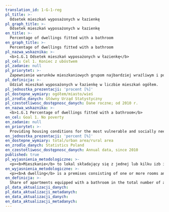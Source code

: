 ```yaml
---
translation_id: 1-G-1-reg
pl_title: >-
  Odsetek mieszkań wyposażonych w łazienkę
pl_graph_title: >-
  Odsetek mieszkań wyposażonych w łazienkę
en_title: >-
  Percentage of dwellings fitted with a bathroom
en_graph_title: >-
  Percentage of dwellings fitted with a bathroom
pl_nazwa_wskaznika: >-
  <b>1.G.1 Odsetek mieszkań wyposażonych w łazienkę</b>
pl_cel: Cel 1. Koniec z ubóstwem
pl_zadanie: null
pl_priorytet: >-
  Zapewnienie warunków mieszkaniowych grupom najbardziej wrażliwym i potrzebującym społecznie
pl_definicja: >-
  Udział mieszkań wyposażonych w łazienkę w liczbie mieszkań ogółem.
pl_jednostka_prezentacji: 'procent [%]'
pl_dostepne_wymiary: ogółem/miasto/wieś
pl_zrodlo_danych: Główny Urząd Statystyczny
pl_czestotliwosc_dostępnosc_danych: Dane roczne; od 2010 r.
en_nazwa_wskaznika: >-
  <b>1.G.1 Percentage of dwellings fitted with a bathroom</b>
en_cel: Goal 1. No poverty
en_zadanie: null
en_priorytet: >-
  Providing housing conditions for the most vulnerable and socially needy groups
en_jednostka_prezentacji: 'percent [%]'
en_dostepne_wymiary: total/urban area/rural area
en_zrodlo_danych: Statistics Poland
en_czestotliwosc_dostępnosc_danych: Annual data, since 2010
published: true
pl_wyjasnienia_metodologiczne: >-
  <p><b>Mieszkanie</b> to lokal składający się z jednej lub kilku izb i pomieszczeń pomocniczych, przeznaczony na stały pobyt osób wybudowany lub przebudowany do celów mieszkalnych; konstrukcyjnie wydzielony trwałymi ścianami w obrębie budynku, do którego to lokalu prowadzi niezależne wejście z klatki schodowej, ogólnego korytarza, wspólnej sieni bądź z ulicy, podwórza lub ogrodu.</p><p>Mieszkanie brane pod uwagę w badaniu to takie, w obrębie którego znajduje się pomieszczenie, w którym zainstalowana jest wanna lub prysznic, bądź oba te urządzenia oraz urządzenia odprowadzające ścieki do sieci kanalizacyjnej lub do urządzeń lokalnych (zbiorniki bezodpływowe, przydomowe oczyszczalnie ścieków).</p>
en_wyjasnienia_metodologiczne: >-
  <p><b>A dwelling</b> is a premises consisting of one or more rooms and auxiliary rooms, intended for the permanent residence of persons, built or rebuilt for residential purposes; structurally separated by permanent walls within a building, with an independent entrance from a staircase, common corridor, common hall, street, yard or garden.</p><p>A dwelling taken into account in the study is one that includes a room in which a bathtub or shower is installed, or both, and devices discharging sewage into the sewer system or to local devices (drainless tanks, domestic sewage treatment plants).</p>
en_definicja: >-
  Share of apartments equipped with a bathroom in the total number of apartments.
pl_data_aktualizacji_danych:
pl_data_aktualizacji_metadanych:
en_data_aktualizacji_danych:
en_data_aktualizacji_metadanych:
---
```

